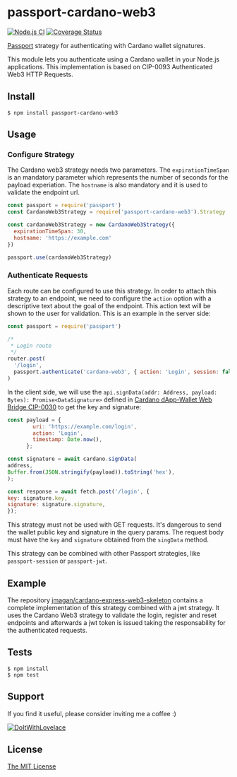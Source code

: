 # passport-cardano-web3

[![Node.js CI](https://github.com/jmagan/passport-cardano-web3/actions/workflows/node.js.yml/badge.svg)](https://github.com/jmagan/passport-cardano-web3/actions/workflows/node.js.yml)
[![Coverage Status](https://coveralls.io/repos/github/jmagan/passport-cardano-web3/badge.svg?branch=main)](https://coveralls.io/github/jmagan/passport-cardano-web3?branch=main)

[Passport](http://passportjs.org/) strategy for authenticating with Cardano wallet signatures.

This module lets you authenticate using a Cardano wallet in your Node.js applications. This implementation is based on CIP-0093 Authenticated Web3 HTTP Requests. 
## Install

    $ npm install passport-cardano-web3

## Usage

### Configure Strategy

The Cardano web3 strategy needs two parameters. The ```expirationTimeSpan``` is an mandatory parameter which represents the number of seconds for the payload experiation. The ```hostname``` is also mandatory and it is used to validate the endpoint url.

```javascript
const passport = require('passport')
const CardanoWeb3Strategy = require('passport-cardano-web3').Strategy

const cardanoWeb3Strategy = new CardanoWeb3Strategy({
  expirationTimeSpan: 30,
  hostname: 'https://example.com'
})

passport.use(cardanoWeb3Strategy)
```
### Authenticate Requests

Each route can be configured to use this strategy. In order to attach this strategy to an endpoint, we need to configure the ```action``` option with a descriptive text about the goal of the endpoint. This action text will be shown to the user for validation. This is an example in the server side:

```javascript
const passport = require('passport')

/*
 * Login route
 */
router.post(
  '/login',
  passport.authenticate('cardano-web3', { action: 'Login', session: false })
)
```
In the client side, we will use the ```api.signData(addr: Address, payload: Bytes): Promise<DataSignature>``` defined in [Cardano dApp-Wallet Web Bridge CIP-0030](/CIP-0030/README.md) to get the key and signature:

```javascript
const payload = {
        uri: 'https://example.com/login',
        action: 'Login',
        timestamp: Date.now(),
      };

const signature = await cardano.signData(
address,
Buffer.from(JSON.stringify(payload)).toString('hex'),
);

const response = await fetch.post('/login', {
key: signature.key,
signature: signature.signature,
}); 
```
This strategy must not be used with GET requests. It's dangerous to send the wallet public key and signature in the query params. The request body must have the ```key``` and ```signature``` obtained from the ```singData``` method.

This strategy can be combined with other Passport strategies, like ``passport-session`` or ```passport-jwt```.

## Example

The repository [jmagan/cardano-express-web3-skeleton](https://github.com/jmagan/cardano-express-web3-skeleton) contains a complete implementation of this strategy combined with a jwt strategy. It uses the Cardano Web3 strategy to validate the login, register and reset endpoints and afterwards a jwt token is issued taking the responsability for the authenticated requests.
## Tests

    $ npm install
    $ npm test

## Support

If you find it useful, please consider inviting me a coffee :)

[![DoItWithLovelace](https://app.doitwithlovelace.io/api/og/assets/donationButton)](https://app.doitwithlovelace.io/users/DoItWithLovelace)

## License

[The MIT License](http://opensource.org/licenses/MIT)
